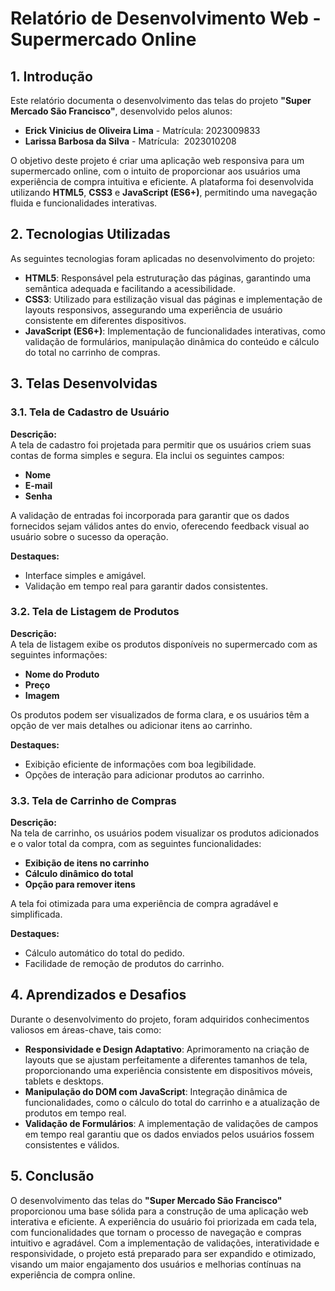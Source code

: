 # Relatório de Desenvolvimento Web - Supermercado Online

## 1. Introdução

Este relatório documenta o desenvolvimento das telas do projeto **"Super Mercado São Francisco"**, desenvolvido pelos alunos:

- **Erick Vinicius de Oliveira Lima** - Matrícula: 2023009833  
- **Larissa Barbosa da Silva**  - Matrícula:  2023010208

O objetivo deste projeto é criar uma aplicação web responsiva para um supermercado online, com o intuito de proporcionar aos usuários uma experiência de compra intuitiva e eficiente. A plataforma foi desenvolvida utilizando **HTML5**, **CSS3** e **JavaScript (ES6+)**, permitindo uma navegação fluida e funcionalidades interativas.

## 2. Tecnologias Utilizadas

As seguintes tecnologias foram aplicadas no desenvolvimento do projeto:

- **HTML5**: Responsável pela estruturação das páginas, garantindo uma semântica adequada e facilitando a acessibilidade.
- **CSS3**: Utilizado para estilização visual das páginas e implementação de layouts responsivos, assegurando uma experiência de usuário consistente em diferentes dispositivos.
- **JavaScript (ES6+)**: Implementação de funcionalidades interativas, como validação de formulários, manipulação dinâmica do conteúdo e cálculo do total no carrinho de compras.

## 3. Telas Desenvolvidas

### 3.1. Tela de Cadastro de Usuário
**Descrição:**  
A tela de cadastro foi projetada para permitir que os usuários criem suas contas de forma simples e segura. Ela inclui os seguintes campos:
- **Nome**  
- **E-mail**  
- **Senha**  

A validação de entradas foi incorporada para garantir que os dados fornecidos sejam válidos antes do envio, oferecendo feedback visual ao usuário sobre o sucesso da operação.

**Destaques:**
- Interface simples e amigável.
- Validação em tempo real para garantir dados consistentes.

### 3.2. Tela de Listagem de Produtos
**Descrição:**  
A tela de listagem exibe os produtos disponíveis no supermercado com as seguintes informações:
- **Nome do Produto**
- **Preço**
- **Imagem**

Os produtos podem ser visualizados de forma clara, e os usuários têm a opção de ver mais detalhes ou adicionar itens ao carrinho.

**Destaques:**
- Exibição eficiente de informações com boa legibilidade.
- Opções de interação para adicionar produtos ao carrinho.

### 3.3. Tela de Carrinho de Compras
**Descrição:**  
Na tela de carrinho, os usuários podem visualizar os produtos adicionados e o valor total da compra, com as seguintes funcionalidades:
- **Exibição de itens no carrinho**  
- **Cálculo dinâmico do total**  
- **Opção para remover itens**

A tela foi otimizada para uma experiência de compra agradável e simplificada.

**Destaques:**
- Cálculo automático do total do pedido.
- Facilidade de remoção de produtos do carrinho.

## 4. Aprendizados e Desafios

Durante o desenvolvimento do projeto, foram adquiridos conhecimentos valiosos em áreas-chave, tais como:

- **Responsividade e Design Adaptativo**: Aprimoramento na criação de layouts que se ajustam perfeitamente a diferentes tamanhos de tela, proporcionando uma experiência consistente em dispositivos móveis, tablets e desktops.
- **Manipulação do DOM com JavaScript**: Integração dinâmica de funcionalidades, como o cálculo do total do carrinho e a atualização de produtos em tempo real.
- **Validação de Formulários**: A implementação de validações de campos em tempo real garantiu que os dados enviados pelos usuários fossem consistentes e válidos.

## 5. Conclusão

O desenvolvimento das telas do **"Super Mercado São Francisco"** proporcionou uma base sólida para a construção de uma aplicação web interativa e eficiente. A experiência do usuário foi priorizada em cada tela, com funcionalidades que tornam o processo de navegação e compras intuitivo e agradável. Com a implementação de validações, interatividade e responsividade, o projeto está preparado para ser expandido e otimizado, visando um maior engajamento dos usuários e melhorias contínuas na experiência de compra online.
